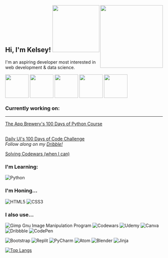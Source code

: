 <h2 align="left">Hi, I'm Kelsey! <img src="https://media.giphy.com/media/Wj7lNjMNDxSmc/giphy.gif" width="150"><img align="right" src="https://media.giphy.com/media/YPQ62IX4xd60xJDaBu/giphy.gif" width="200"></h2>

<p align="left">I'm an aspiring developer most interested in web development & data science.</p>
<a href="https://dribbble.com/kelseychristensen" target="_blank"><img align="center" src="https://img.icons8.com/clouds/512/dribbble.png" height="75"/></a>
<a href="https://instagram.com/kelseyxtensen" target="_blank"><img align="center" src="https://img.icons8.com/clouds/512/instagram-new--v3.png" height="75"/></a>
<a href="http://kelseychristensen.com/" target="_blank"><img align="center" src="https://img.icons8.com/clouds/512/web.png" height="75"/></a>
<a href="mailto:kelsey.c.christensen@gmail.com" target="_blank"><img align="center" src="https://img.icons8.com/clouds/512/open-envelope.png" height="75"/></a>
<a href="https://www.linkedin.com/in/kelsey-christensen-a48b20109/" target="_blank"><img align="center" src="https://img.icons8.com/clouds/512/linkedin.png" height="75"/></a>


### Currently working on: 
<hr>
<a href="https://appbrewery.com/p/100-days-of-code">The App Brewery's 100 Days of Python Course</a><br><br>

<a href="https://www.dailyui.co/">Daily UI's 100 Days of Code Challenge</a><i><br>Follow along on my <a href="https://dribbble.com/kelseychristensen">Dribble!</a></i>

<a href="https://www.codewars.com/users/kelseychristensen">Solving Codewars (when I can) </a>


### I'm Learning: 
![Python](https://img.shields.io/badge/python-3670A0?style=for-the-badge&logo=python&logoColor=ffdd54)
### I'm Honing...
![HTML5](https://img.shields.io/badge/html5-%23E34F26.svg?style=for-the-badge&logo=html5&logoColor=white)
![CSS3](https://img.shields.io/badge/css3-%231572B6.svg?style=for-the-badge&logo=css3&logoColor=white)
### I also use... 
![Gimp Gnu Image Manipulation Program](https://img.shields.io/badge/Gimp-657D8B?style=for-the-badge&logo=gimp&logoColor=FFFFFF)
![Codewars](https://img.shields.io/badge/Codewars-B1361E?style=for-the-badge&logo=codewars&logoColor=grey) 
![Udemy](https://img.shields.io/badge/Udemy-A435F0?style=for-the-badge&logo=Udemy&logoColor=white)
![Canva](https://img.shields.io/badge/Canva-%2300C4CC.svg?style=for-the-badge&logo=Canva&logoColor=white)
![Dribbble](https://img.shields.io/badge/Dribbble-EA4C89?style=for-the-badge&logo=dribbble&logoColor=white)
![CodePen](https://img.shields.io/badge/Codepen-000000?style=for-the-badge&logo=codepen&logoColor=white)

![Bootstrap](https://img.shields.io/badge/bootstrap-%23563D7C.svg?style=for-the-badge&logo=bootstrap&logoColor=white)
![Replit](https://img.shields.io/badge/Replit-DD1200?style=for-the-badge&logo=Replit&logoColor=white)
![PyCharm](https://img.shields.io/badge/pycharm-143?style=for-the-badge&logo=pycharm&logoColor=black&color=black&labelColor=green)
![Atom](https://img.shields.io/badge/Atom-%2366595C.svg?style=for-the-badge&logo=atom&logoColor=white)
![Blender](https://img.shields.io/badge/blender-%23F5792A.svg?style=for-the-badge&logo=blender&logoColor=white)
![Jinja](https://img.shields.io/badge/jinja-white.svg?style=for-the-badge&logo=jinja&logoColor=black)

[![Top Langs](https://github-readme-stats.vercel.app/api/top-langs/?username=kelseychristensen)](https://github.com/kelseychristensen/github-readme-stats)
